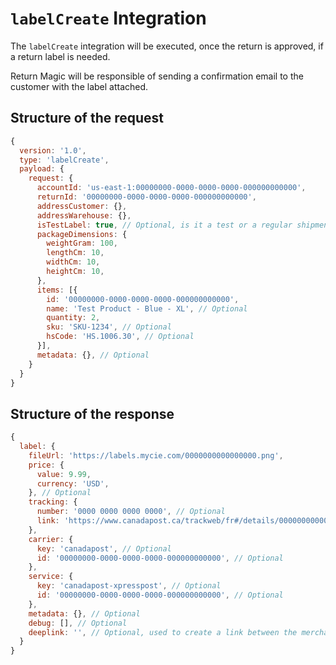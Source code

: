# `labelCreate` Integration
The `labelCreate` integration will be executed, once the return is approved, if a return label is needed.

Return Magic will be responsible of sending a confirmation email to the customer with the label attached.


## Structure of the request
```js
{
  version: '1.0',
  type: 'labelCreate',
  payload: {
    request: {
      accountId: 'us-east-1:00000000-0000-0000-0000-000000000000',
      returnId: '00000000-0000-0000-0000-000000000000',
      addressCustomer: {},
      addressWarehouse: {},
      isTestLabel: true, // Optional, is it a test or a regular shipment?
      packageDimensions: {
        weightGram: 100,
        lengthCm: 10,
        widthCm: 10,
        heightCm: 10,
      },
      items: [{
        id: '00000000-0000-0000-0000-000000000000',
        name: 'Test Product - Blue - XL', // Optional
        quantity: 2,
        sku: 'SKU-1234', // Optional
        hsCode: 'HS.1006.30', // Optional
      }],
      metadata: {}, // Optional
    }
  }
}
```

## Structure of the response
```js
{
  label: {
    fileUrl: 'https://labels.mycie.com/0000000000000000.png',
    price: {
      value: 9.99,
      currency: 'USD',
    }, // Optional
    tracking: {
      number: '0000 0000 0000 0000', // Optional
      link: 'https://www.canadapost.ca/trackweb/fr#/details/0000000000000000', // Optional
    },
    carrier: {
      key: 'canadapost', // Optional
      id: '00000000-0000-0000-0000-000000000000', // Optional
    },
    service: {
      key: 'canadapost-xpresspost', // Optional
      id: '00000000-0000-0000-0000-000000000000', // Optional
    },
    metadata: {}, // Optional
    debug: [], // Optional
    deeplink: '', // Optional, used to create a link between the merchant dashboard and external services
  }
}
```